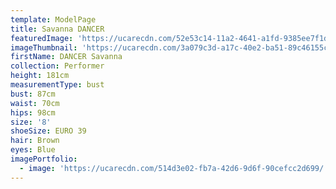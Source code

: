 ```yaml
---
template: ModelPage
title: Savanna DANCER
featuredImage: 'https://ucarecdn.com/52e53c14-11a2-4641-a1fd-9385ee7f1dd8/'
imageThumbnail: 'https://ucarecdn.com/3a079c3d-a17c-40e2-ba51-89c46155c43b/'
firstName: DANCER Savanna
collection: Performer
height: 181cm
measurementType: bust
bust: 87cm
waist: 70cm
hips: 98cm
size: '8'
shoeSize: EURO 39
hair: Brown
eyes: Blue
imagePortfolio:
  - image: 'https://ucarecdn.com/514d3e02-fb7a-42d6-9d6f-90cefcc2d699/'
---
```


